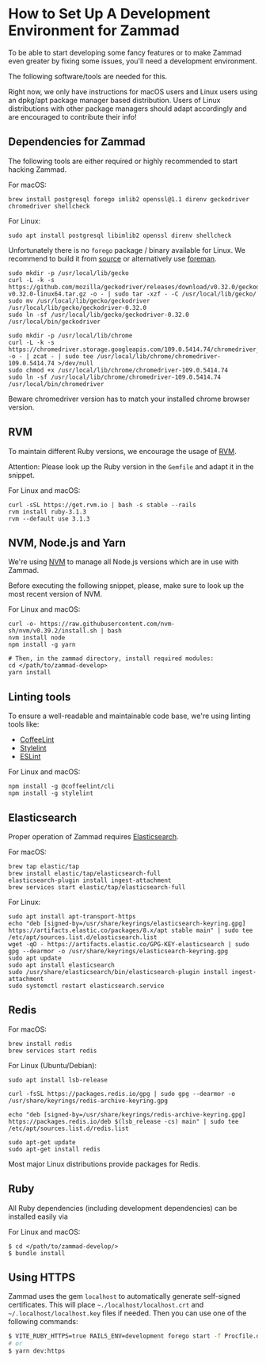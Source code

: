 # How to Set Up A Development Environment for Zammad

To be able to start developing some fancy features or to make
Zammad even greater by fixing some issues, you'll need a development environment.

The following software/tools are needed for this.

Right now, we only have instructions for macOS users and Linux users using an dpkg/apt package manager
based distribution. Users of Linux distributions with other package managers should adapt accordingly
and are encouraged to contribute their info!

## Dependencies for Zammad

The following tools are either required or highly recommended to start hacking Zammad.

For macOS:

```screen
brew install postgresql forego imlib2 openssl@1.1 direnv geckodriver chromedriver shellcheck
```

For Linux:

```screen
sudo apt install postgresql libimlib2 openssl direnv shellcheck
```

Unfortunately there is no `forego` package / binary available for Linux. We recommend to build
it from [source](https://github.com/ddollar/forego) or alternatively use
[foreman](https://github.com/ddollar/foreman).

```screen
sudo mkdir -p /usr/local/lib/gecko
curl -L -k -s https://github.com/mozilla/geckodriver/releases/download/v0.32.0/geckodriver-v0.32.0-linux64.tar.gz -o - | sudo tar -xzf - -C /usr/local/lib/gecko/
sudo mv /usr/local/lib/gecko/geckodriver /usr/local/lib/gecko/geckodriver-0.32.0
sudo ln -sf /usr/local/lib/gecko/geckodriver-0.32.0 /usr/local/bin/geckodriver
```

```screen
sudo mkdir -p /usr/local/lib/chrome
curl -L -k -s https://chromedriver.storage.googleapis.com/109.0.5414.74/chromedriver_linux64.zip -o - | zcat - | sudo tee /usr/local/lib/chrome/chromedriver-109.0.5414.74 >/dev/null
sudo chmod +x /usr/local/lib/chrome/chromedriver-109.0.5414.74
sudo ln -sf /usr/local/lib/chrome/chromedriver-109.0.5414.74 /usr/local/bin/chromedriver
```

Beware chromedriver version has to match your installed chrome browser version.

## RVM

To maintain different Ruby versions, we encourage the usage of [RVM](https://rvm.io/).

Attention: Please look up the Ruby version in the `Gemfile` and adapt it in the snippet.

For Linux and macOS:

```screen
curl -sSL https://get.rvm.io | bash -s stable --rails
rvm install ruby-3.1.3
rvm --default use 3.1.3
```

## NVM, Node.js and Yarn

We're using [NVM](https://github.com/nvm-sh/nvm) to manage all Node.js versions which are in use with Zammad.

Before executing the following snippet, please, make sure to look up the most recent version of NVM.

For Linux and macOS:

```screen
curl -o- https://raw.githubusercontent.com/nvm-sh/nvm/v0.39.2/install.sh | bash
nvm install node
npm install -g yarn

# Then, in the zammad directory, install required modules:
cd </path/to/zammad-develop>
yarn install
```

## Linting tools

To ensure a well-readable and maintainable code base, we're using linting tools like:

- [CoffeeLint](http://www.coffeelint.org/)
- [Stylelint](https://stylelint.io/)
- [ESLint](https://eslint.org/)

For Linux and macOS:

```screen
npm install -g @coffeelint/cli
npm install -g stylelint
```

## Elasticsearch

Proper operation of Zammad requires [Elasticsearch](https://www.elastic.co/de/elasticsearch/).

For macOS:

```screen
brew tap elastic/tap
brew install elastic/tap/elasticsearch-full
elasticsearch-plugin install ingest-attachment
brew services start elastic/tap/elasticsearch-full
```

For Linux:

```screen
sudo apt install apt-transport-https
echo "deb [signed-by=/usr/share/keyrings/elasticsearch-keyring.gpg] https://artifacts.elastic.co/packages/8.x/apt stable main" | sudo tee /etc/apt/sources.list.d/elasticsearch.list
wget -qO - https://artifacts.elastic.co/GPG-KEY-elasticsearch | sudo gpg --dearmor -o /usr/share/keyrings/elasticsearch-keyring.gpg
sudo apt update
sudo apt install elasticsearch
sudo /usr/share/elasticsearch/bin/elasticsearch-plugin install ingest-attachment
sudo systemctl restart elasticsearch.service
```

## Redis

For macOS:

```screen
brew install redis
brew services start redis
```

For Linux (Ubuntu/Debian):

```screen
sudo apt install lsb-release

curl -fsSL https://packages.redis.io/gpg | sudo gpg --dearmor -o /usr/share/keyrings/redis-archive-keyring.gpg

echo "deb [signed-by=/usr/share/keyrings/redis-archive-keyring.gpg] https://packages.redis.io/deb $(lsb_release -cs) main" | sudo tee /etc/apt/sources.list.d/redis.list

sudo apt-get update
sudo apt-get install redis
```

Most major Linux distributions provide packages for Redis.

## Ruby

All Ruby dependencies (including development dependencies) can be installed easily via

For Linux and macOS:

```screen
$ cd </path/to/zammad-develop/>
$ bundle install
```

## Using HTTPS

Zammad uses the gem `localhost` to automatically generate self-signed certificates. This will place `~./localhost/localhost.crt` and `~/.localhost/localhost.key` files if needed. Then you can use one of the following commands:

```sh
$ VITE_RUBY_HTTPS=true RAILS_ENV=development forego start -f Procfile.dev-https
# or
$ yarn dev:https
```
